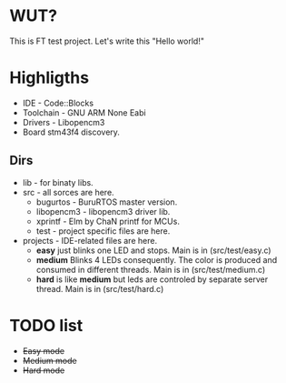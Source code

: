 # WUT? #
This is FT test project. Let's write this "Hello world!"

# Highligths #

 * IDE - Code::Blocks
 * Toolchain - GNU ARM None Eabi
 * Drivers - Libopencm3
 * Board stm43f4 discovery.

## Dirs ##
 * lib - for binaty libs.
 * src - all sorces are here.
   * bugurtos - BuruRTOS master version.
   * libopencm3 - libopencm3 driver lib.
   * xprintf - Elm by ChaN printf for MCUs.
   * test - project specific files are here.
 * projects - IDE-related files are here.
   * **easy** just blinks one LED and stops. Main is in (src/test/easy.c)
   * **medium** Blinks 4 LEDs consequently. The color is produced and consumed in different threads. Main is in (src/test/medium.c)
   * **hard** is like **medium** but leds are controled by separate server thread. Main is in (src/test/hard.c)

# TODO list #
 * ~~Easy mode~~
 * ~~Medium mode~~
 * ~~Hard mode~~


